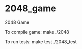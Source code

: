 # 2048_game
2048 Game

To compile game:
    make
    ./2048

To run tests:
    make test
    ./2048_test

